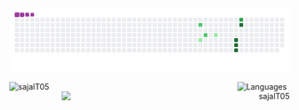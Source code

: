 <!-- snake eating contributions gif -->
![Contributions](https://github.com/sajalT05/sajalT05/blob/output/github-contribution-grid-snake.gif)

<!-- github statstics -->
<p align="left"><img align="left" src="https://github-readme-stats.vercel.app/api?username=sajalT05" alt="sajalT05" width="410" /></p>

<!-- github streaks -->
<p align="right"><img align="right" src="https://github-readme-streak-stats.herokuapp.com?user=sajalT05&stroke=79B8FF&border=00000053&fire=044289&ring=2188FFDF&currStreakLabel=044289" alt="sajalT05" width="410" /></p>

<!-- languages used -->
![Languages](https://github-readme-stats.vercel.app/api/top-langs/?username=sajalT05&layout=compact)
